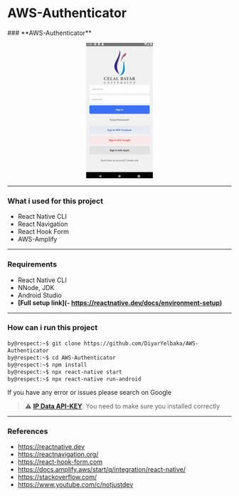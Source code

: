 # AWS-Authenticator


<p align="center">
  
  
</p>
### **AWS-Authenticator**

<p align="center">
  
  <img src="https://github.com/DiyarYelbaka/AWS-Authenticator/blob/main/src/assets/images/aws.gif" width="150"  >
</p>

<hr />

### What i used for this project
- React Native CLI
- React Navigation
- React Hook Form
- AWS-Amplify

<hr />

### Requirements
- React Native CLI
- NNode, JDK
- Android Studio
- **[Full setup link](- https://reactnative.dev/docs/environment-setup)**

<hr />

### How can i run this project

```console
by@respect:~$ git clone https://github.com/DiyarYelbaka/AWS-Authenticator
by@respect:~$ cd AWS-Authenticator
by@respect:~$ npm install
by@respect:~$ npx react-native start
by@respect:~$ npx react-native run-android
```

If you have any error or issues please search on Google

> :warning: **[IP Data API-KEY](https://reactnative.dev/docs/environment-setup)**: You need to make sure you installed correctly

<hr />

### References
- https://reactnative.dev
- https://reactnavigation.org/
- https://react-hook-form.com
- https://docs.amplify.aws/start/q/integration/react-native/
- https://stackoverflow.com/
- https://www.youtube.com/c/notjustdev
